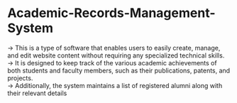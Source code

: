 # Academic-Records-Management-System

-> This is a type of software that enables users to easily create, manage, and edit website content without requiring any specialized technical skills.               
-> It is designed to keep track of the various academic achievements of both students and faculty members, such as their publications, patents, and projects.         
-> Additionally, the system maintains a list of registered alumni along with their relevant details                                                                   
